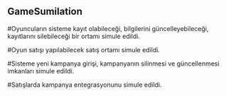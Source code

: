 ## GameSumilation

#Oyuncuların sisteme kayıt olabileceği, bilgilerini güncelleyebileceği, kayıtlarını silebileceği bir ortamı simule edildi.

#Oyun satışı yapılabilecek satış ortamı simule edildi.

#Sisteme yeni kampanya girişi, kampanyanın silinmesi ve güncellenmesi imkanları simule edildi.

#Satışlarda kampanya entegrasyonunu simule edildi.

